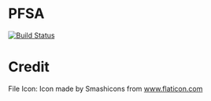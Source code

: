 # PFSA

[![Build Status](https://dev.azure.com/louisdalibard/PFSA/_apis/build/status/TTACTICAL.PFSA?branchName=master)](https://dev.azure.com/louisdalibard/PFSA/_build/latest?definitionId=1&branchName=master)

# Credit
File Icon: Icon made by Smashicons from www.flaticon.com 